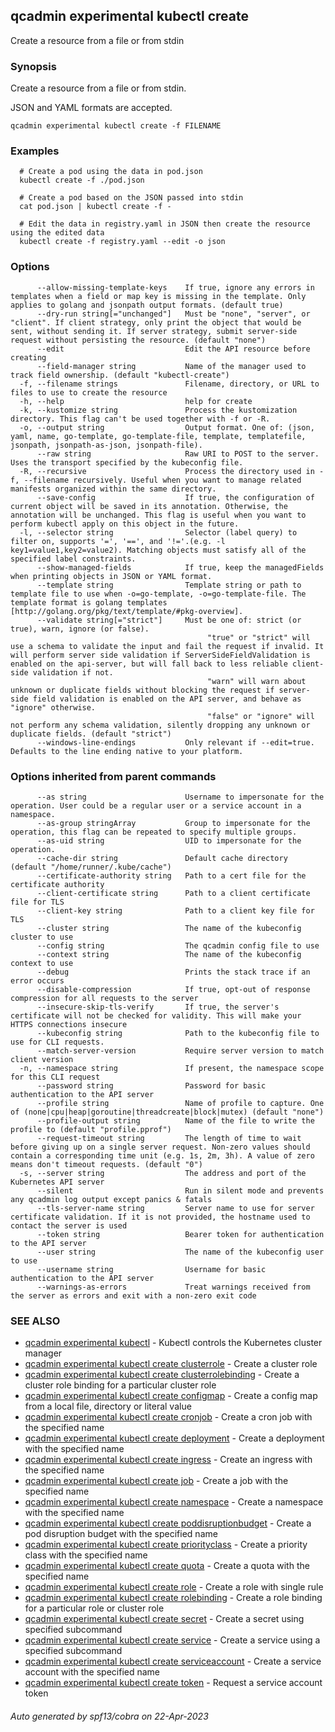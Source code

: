 ## qcadmin experimental kubectl create

Create a resource from a file or from stdin

### Synopsis

Create a resource from a file or from stdin.

 JSON and YAML formats are accepted.

```
qcadmin experimental kubectl create -f FILENAME
```

### Examples

```
  # Create a pod using the data in pod.json
  kubectl create -f ./pod.json
  
  # Create a pod based on the JSON passed into stdin
  cat pod.json | kubectl create -f -
  
  # Edit the data in registry.yaml in JSON then create the resource using the edited data
  kubectl create -f registry.yaml --edit -o json
```

### Options

```
      --allow-missing-template-keys    If true, ignore any errors in templates when a field or map key is missing in the template. Only applies to golang and jsonpath output formats. (default true)
      --dry-run string[="unchanged"]   Must be "none", "server", or "client". If client strategy, only print the object that would be sent, without sending it. If server strategy, submit server-side request without persisting the resource. (default "none")
      --edit                           Edit the API resource before creating
      --field-manager string           Name of the manager used to track field ownership. (default "kubectl-create")
  -f, --filename strings               Filename, directory, or URL to files to use to create the resource
  -h, --help                           help for create
  -k, --kustomize string               Process the kustomization directory. This flag can't be used together with -f or -R.
  -o, --output string                  Output format. One of: (json, yaml, name, go-template, go-template-file, template, templatefile, jsonpath, jsonpath-as-json, jsonpath-file).
      --raw string                     Raw URI to POST to the server.  Uses the transport specified by the kubeconfig file.
  -R, --recursive                      Process the directory used in -f, --filename recursively. Useful when you want to manage related manifests organized within the same directory.
      --save-config                    If true, the configuration of current object will be saved in its annotation. Otherwise, the annotation will be unchanged. This flag is useful when you want to perform kubectl apply on this object in the future.
  -l, --selector string                Selector (label query) to filter on, supports '=', '==', and '!='.(e.g. -l key1=value1,key2=value2). Matching objects must satisfy all of the specified label constraints.
      --show-managed-fields            If true, keep the managedFields when printing objects in JSON or YAML format.
      --template string                Template string or path to template file to use when -o=go-template, -o=go-template-file. The template format is golang templates [http://golang.org/pkg/text/template/#pkg-overview].
      --validate string[="strict"]     Must be one of: strict (or true), warn, ignore (or false).
                                       		"true" or "strict" will use a schema to validate the input and fail the request if invalid. It will perform server side validation if ServerSideFieldValidation is enabled on the api-server, but will fall back to less reliable client-side validation if not.
                                       		"warn" will warn about unknown or duplicate fields without blocking the request if server-side field validation is enabled on the API server, and behave as "ignore" otherwise.
                                       		"false" or "ignore" will not perform any schema validation, silently dropping any unknown or duplicate fields. (default "strict")
      --windows-line-endings           Only relevant if --edit=true. Defaults to the line ending native to your platform.
```

### Options inherited from parent commands

```
      --as string                      Username to impersonate for the operation. User could be a regular user or a service account in a namespace.
      --as-group stringArray           Group to impersonate for the operation, this flag can be repeated to specify multiple groups.
      --as-uid string                  UID to impersonate for the operation.
      --cache-dir string               Default cache directory (default "/home/runner/.kube/cache")
      --certificate-authority string   Path to a cert file for the certificate authority
      --client-certificate string      Path to a client certificate file for TLS
      --client-key string              Path to a client key file for TLS
      --cluster string                 The name of the kubeconfig cluster to use
      --config string                  The qcadmin config file to use
      --context string                 The name of the kubeconfig context to use
      --debug                          Prints the stack trace if an error occurs
      --disable-compression            If true, opt-out of response compression for all requests to the server
      --insecure-skip-tls-verify       If true, the server's certificate will not be checked for validity. This will make your HTTPS connections insecure
      --kubeconfig string              Path to the kubeconfig file to use for CLI requests.
      --match-server-version           Require server version to match client version
  -n, --namespace string               If present, the namespace scope for this CLI request
      --password string                Password for basic authentication to the API server
      --profile string                 Name of profile to capture. One of (none|cpu|heap|goroutine|threadcreate|block|mutex) (default "none")
      --profile-output string          Name of the file to write the profile to (default "profile.pprof")
      --request-timeout string         The length of time to wait before giving up on a single server request. Non-zero values should contain a corresponding time unit (e.g. 1s, 2m, 3h). A value of zero means don't timeout requests. (default "0")
  -s, --server string                  The address and port of the Kubernetes API server
      --silent                         Run in silent mode and prevents any qcadmin log output except panics & fatals
      --tls-server-name string         Server name to use for server certificate validation. If it is not provided, the hostname used to contact the server is used
      --token string                   Bearer token for authentication to the API server
      --user string                    The name of the kubeconfig user to use
      --username string                Username for basic authentication to the API server
      --warnings-as-errors             Treat warnings received from the server as errors and exit with a non-zero exit code
```

### SEE ALSO

* [qcadmin experimental kubectl](qcadmin_experimental_kubectl.md)	 - Kubectl controls the Kubernetes cluster manager
* [qcadmin experimental kubectl create clusterrole](qcadmin_experimental_kubectl_create_clusterrole.md)	 - Create a cluster role
* [qcadmin experimental kubectl create clusterrolebinding](qcadmin_experimental_kubectl_create_clusterrolebinding.md)	 - Create a cluster role binding for a particular cluster role
* [qcadmin experimental kubectl create configmap](qcadmin_experimental_kubectl_create_configmap.md)	 - Create a config map from a local file, directory or literal value
* [qcadmin experimental kubectl create cronjob](qcadmin_experimental_kubectl_create_cronjob.md)	 - Create a cron job with the specified name
* [qcadmin experimental kubectl create deployment](qcadmin_experimental_kubectl_create_deployment.md)	 - Create a deployment with the specified name
* [qcadmin experimental kubectl create ingress](qcadmin_experimental_kubectl_create_ingress.md)	 - Create an ingress with the specified name
* [qcadmin experimental kubectl create job](qcadmin_experimental_kubectl_create_job.md)	 - Create a job with the specified name
* [qcadmin experimental kubectl create namespace](qcadmin_experimental_kubectl_create_namespace.md)	 - Create a namespace with the specified name
* [qcadmin experimental kubectl create poddisruptionbudget](qcadmin_experimental_kubectl_create_poddisruptionbudget.md)	 - Create a pod disruption budget with the specified name
* [qcadmin experimental kubectl create priorityclass](qcadmin_experimental_kubectl_create_priorityclass.md)	 - Create a priority class with the specified name
* [qcadmin experimental kubectl create quota](qcadmin_experimental_kubectl_create_quota.md)	 - Create a quota with the specified name
* [qcadmin experimental kubectl create role](qcadmin_experimental_kubectl_create_role.md)	 - Create a role with single rule
* [qcadmin experimental kubectl create rolebinding](qcadmin_experimental_kubectl_create_rolebinding.md)	 - Create a role binding for a particular role or cluster role
* [qcadmin experimental kubectl create secret](qcadmin_experimental_kubectl_create_secret.md)	 - Create a secret using specified subcommand
* [qcadmin experimental kubectl create service](qcadmin_experimental_kubectl_create_service.md)	 - Create a service using a specified subcommand
* [qcadmin experimental kubectl create serviceaccount](qcadmin_experimental_kubectl_create_serviceaccount.md)	 - Create a service account with the specified name
* [qcadmin experimental kubectl create token](qcadmin_experimental_kubectl_create_token.md)	 - Request a service account token

###### Auto generated by spf13/cobra on 22-Apr-2023

